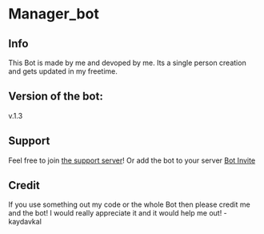 # Manager_bot

## Info

This Bot is made by me and devoped by me.
Its a single person creation and gets updated in my freetime.

## Version of the bot:

v.1.3

## Support

Feel free to join [the support server](https://discord.com/invite/Myx3DWMVqc)!
Or add the bot to your server [Bot Invite]()

## Credit

If you use something out my code or the whole Bot then please credit me and the bot!
I would really appreciate it and it would help me out! - kaydavkal
